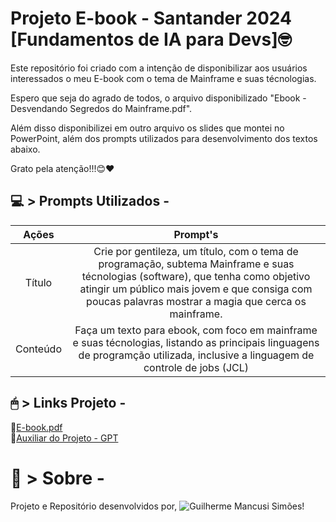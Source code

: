 # Projeto E-book - Santander 2024 [Fundamentos de IA para Devs]🤓

Este repositório foi criado com a intenção de disponibilizar aos usuários interessados o meu E-book com o tema de Mainframe e suas técnologias.

Espero que seja do agrado de todos, o arquivo disponibilizado "Ebook - Desvendando Segredos do Mainframe.pdf".

Além disso disponibilizei em outro arquivo os slides que montei no PowerPoint, além dos prompts utilizados para desenvolvimento dos textos abaixo.

Grato pela atenção!!!😊❤

## 💻 > Prompts Utilizados -
|    Ações      |      Prompt's |
| :-----------: | :-----------: |
| Título      | Crie por gentileza, um título, com o tema de programação, subtema Mainframe e suas técnologias (software), que tenha como objetivo atingir um público mais jovem e que consiga com poucas palavras mostrar a magia que cerca os mainframe.      |
| Conteúdo    | Faça um texto para ebook, com foco em mainframe e suas técnologias, listando as principais linguagens de programção utilizada, inclusive a linguagem de controle de jobs (JCL) |

## 🖱 > Links Projeto - 
📘[E-book.pdf](https://github.com/GuiCrownguard/Projeto-Ebook/blob/main/Ebook%20-%20Desvendando%20Segredos%20do%20Mainframe.pdf)  
🤖[Auxiliar do Projeto - GPT](https://chatgpt.com/)


# 🤩 > Sobre - 

Projeto e Repositório desenvolvidos por,
![Guilherme Mancusi Simões!](/Users/Gui/Downloads/Eu.png "Guilherme Mancusi Simões") 
